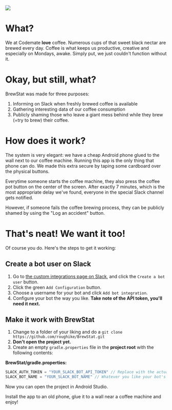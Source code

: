 <img src="https://github.com/roughike/BrewStat/blob/master/art/screenshot-coffee-incoming.png?raw=true" />

# What?
We at Codemate **love** coffee. Numerous cups of that sweet black nectar are brewed every day. Coffee is what keeps us productive, creative and especially on Mondays, awake. Simply put, we just couldn't function without it.

# Okay, but still, what?
BrewStat was made for three purposes:

1. Informing on Slack when freshly brewed coffee is available
2. Gathering interesting data of our coffee consumption
3. Publicly shaming those who leave a giant mess behind while they brew (=try to brew) their coffee.

# How does it work?
The system is very elegant: we have a cheap Android phone glued to the wall next to our coffee machine. Running this app is the only thing that phone can do. We made this extra secure by taping some cardboard over the physical buttons.

Everytime someone starts the coffee machine, they also press the coffee pot button on the center of the screen. After exactly 7 minutes, which is the most appropriate delay we've found, everyone in the special Slack channel gets notified. 

However, if someone fails the coffee brewing process, they can be publicly shamed by using the "Log an accident" button.

# That's neat! We want it too!
Of course you do. Here's the steps to get it working:

## Create a bot user on Slack
1. Go to [the custom integrations page on Slack](https://api.slack.com/custom-integrations), and click the ```Create a bot user``` button.
2. Click the green ```Add Configuration``` button.
3. Choose a username for your bot and click ```Add bot integration```.
4. Configure your bot the way you like. **Take note of the API token, you'll need it next.**

## Make it work with BrewStat
1. Change to a folder of your liking and do a ```git clone https://github.com/roughike/BrewStat.git```
2. **Don't open the project yet.**
3. Create an empty ```gradle.properties``` file in the **project root** with the following contents:

**BrewStat/gradle.properties:**
```groovy
SLACK_AUTH_TOKEN = "YOUR_SLACK_BOT_API_TOKEN" // Replace with the actual token
SLACK_BOT_NAME = "YOUR_SLACK_BOT_NAME" // Whatever you like your bot's name to be.
```

Now you can open the project in Android Studio. 

Install the app to an old phone, glue it to a wall near a coffee machine and enjoy!

